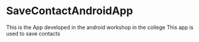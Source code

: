 # SaveContactAndroidApp
This is the App developed in the android workshop in the college
This app is used to save contacts

